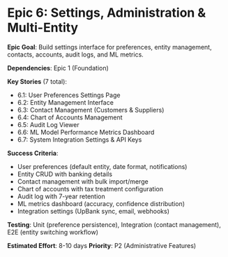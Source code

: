 # Epic 6: Settings, Administration & Multi-Entity

**Epic Goal**: Build settings interface for preferences, entity management, contacts, accounts, audit logs, and ML metrics.

**Dependencies**: Epic 1 (Foundation)

**Key Stories** (7 total):
- 6.1: User Preferences Settings Page
- 6.2: Entity Management Interface
- 6.3: Contact Management (Customers & Suppliers)
- 6.4: Chart of Accounts Management
- 6.5: Audit Log Viewer
- 6.6: ML Model Performance Metrics Dashboard
- 6.7: System Integration Settings & API Keys

**Success Criteria**:
- User preferences (default entity, date format, notifications)
- Entity CRUD with banking details
- Contact management with bulk import/merge
- Chart of accounts with tax treatment configuration
- Audit log with 7-year retention
- ML metrics dashboard (accuracy, confidence distribution)
- Integration settings (UpBank sync, email, webhooks)

**Testing**: Unit (preference persistence), Integration (contact management), E2E (entity switching workflow)

**Estimated Effort**: 8-10 days
**Priority**: P2 (Administrative Features)
